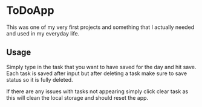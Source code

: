 # ToDoApp
This was one of my very first projects and something that I actually needed and used in my everyday life.

## Usage
Simply type in the task that you want to have saved for the day and hit save.
Each task is saved after input but after deleting a task make sure to save status so it is fully deleted.

If there are any issues with tasks not appearing simply click clear task as this will clean the local storage and should reset the app.
